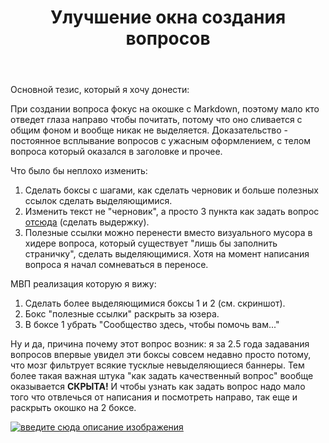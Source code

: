 ﻿---
title: "Улучшение окна создания вопросов"
se.owner.user_id: 422180
se.owner.display_name: "Aarnihauta"
se.owner.link: "https://ru.meta.stackoverflow.com/users/422180/aarnihauta"
se.link: "https://ru.meta.stackoverflow.com/questions/13162/%d0%a3%d0%bb%d1%83%d1%87%d1%88%d0%b5%d0%bd%d0%b8%d0%b5-%d0%be%d0%ba%d0%bd%d0%b0-%d1%81%d0%be%d0%b7%d0%b4%d0%b0%d0%bd%d0%b8%d1%8f-%d0%b2%d0%be%d0%bf%d1%80%d0%be%d1%81%d0%be%d0%b2"
se.question_id: 13162
se.post_type: question
---
<p>Основной тезис, который я хочу донести:</p>
<p>При создании вопроса фокус на окошке с Markdown, поэтому мало кто отведет глаза направо чтобы почитать, потому что оно сливается с общим фоном и вообще никак не выделяется. Доказательство - постоянное всплывание вопросов с ужасным оформлением, с телом вопроса который оказался в заголовке и прочее.</p>
<p>Что было бы неплохо изменить:</p>
<ol>
<li>Сделать боксы с шагами, как сделать черновик и больше полезных ссылок сделать выделяющимися.</li>
<li>Изменить текст не &quot;черновик&quot;, а просто 3 пункта как задать вопрос <a href="https://ru.stackoverflow.com/help/how-to-ask">отсюда</a> (сделать выдержку).</li>
<li>Полезные ссылки можно перенести вместо визуального мусора в хидере вопроса, который существует &quot;лишь бы заполнить страничку&quot;, сделать выделяющимися. Хотя на момент написания вопроса я начал сомневаться в переносе.</li>
</ol>
<p>МВП реализация которую я вижу:</p>
<ol>
<li>Сделать более выделяющимися боксы 1 и 2 (см. скриншот).</li>
<li>Бокс &quot;полезные ссылки&quot; раскрыть за юзера.</li>
<li>В боксе 1 убрать &quot;Сообщество здесь, чтобы помочь вам...&quot;</li>
</ol>
<p>Ну и да, причина почему этот вопрос возник: я за 2.5 года задавания вопросов впервые увидел эти боксы совсем недавно просто потому, что мозг фильтрует всякие тусклые невыделяющиеся баннеры. Тем более такая важная штука &quot;как задать качественный вопрос&quot; вообще оказывается <strong>СКРЫТА!</strong> И чтобы узнать как задать вопрос надо мало того что отвлечься от написания и посмотреть направо, так еще и раскрыть окошко на 2 боксе.</p>
<p><a href="https://i.stack.imgur.com/qoRow.png" rel="nofollow noreferrer"><img src="https://i.stack.imgur.com/qoRow.png" alt="введите сюда описание изображения" /></a></p>
